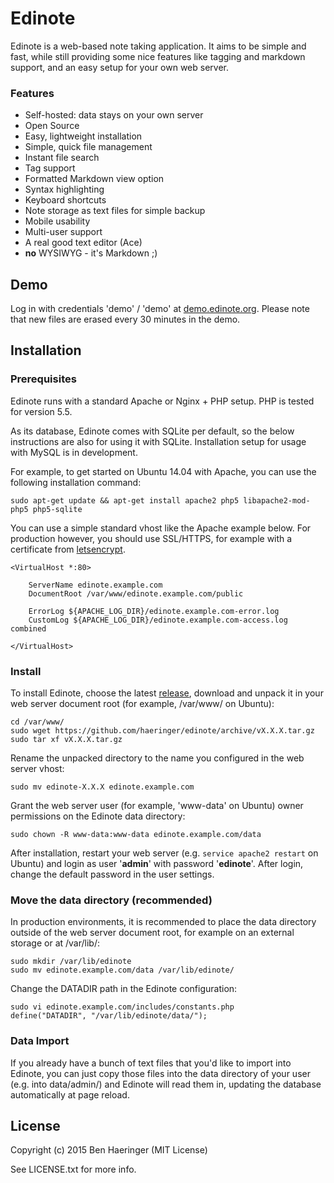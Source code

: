 # Edinote #

Edinote is a web-based note taking application. It aims to be simple and fast,
while still providing some nice features like tagging and markdown support, and
an easy setup for your own web server.


### Features ###

* Self-hosted: data stays on your own server
* Open Source
* Easy, lightweight installation
* Simple, quick file management
* Instant file search
* Tag support
* Formatted Markdown view option
* Syntax highlighting
* Keyboard shortcuts
* Note storage as text files for simple backup
* Mobile usability
* Multi-user support
* A real good text editor (Ace)
* **no** WYSIWYG - it's Markdown ;)


## Demo ##

Log in with credentials 'demo' / 'demo' at [demo.edinote.org](https://demo.edinote.org).
Please note that new files are erased every 30 minutes in the demo.


## Installation

### Prerequisites

Edinote runs with a standard Apache or Nginx + PHP setup. PHP is tested for version 5.5.

As its database, Edinote comes with SQLite per default, so the below instructions are
also for using it with SQLite. Installation setup for usage with MySQL is in development.

For example, to get started on Ubuntu 14.04 with Apache, you can use the following
installation command:

    sudo apt-get update && apt-get install apache2 php5 libapache2-mod-php5 php5-sqlite

You can use a simple standard vhost like the Apache example below. For production however, you should use
SSL/HTTPS, for example with a certificate from [letsencrypt](https://letsencrypt.org/getting-started/).

    <VirtualHost *:80>

    	ServerName edinote.example.com
    	DocumentRoot /var/www/edinote.example.com/public

    	ErrorLog ${APACHE_LOG_DIR}/edinote.example.com-error.log
    	CustomLog ${APACHE_LOG_DIR}/edinote.example.com-access.log combined

    </VirtualHost>

### Install

To install Edinote, choose the latest [release](https://github.com/haeringer/edinote/releases),
download and unpack it in your web server document root (for example, /var/www/ on Ubuntu):

    cd /var/www/
    sudo wget https://github.com/haeringer/edinote/archive/vX.X.X.tar.gz
    sudo tar xf vX.X.X.tar.gz

Rename the unpacked directory to the name you configured in the web server vhost:

    sudo mv edinote-X.X.X edinote.example.com

Grant the web server user (for example, 'www-data' on Ubuntu) owner permissions
on the Edinote data directory:

    sudo chown -R www-data:www-data edinote.example.com/data

After installation, restart your web server (e.g. `service apache2 restart` on Ubuntu)
and login as user '**admin**' with password '**edinote**'. After login, change the
default password in the user settings.

### Move the data directory (recommended)

In production environments, it is recommended to place the data directory outside
of the web server document root, for example on an external storage or at /var/lib/:

    sudo mkdir /var/lib/edinote
    sudo mv edinote.example.com/data /var/lib/edinote/

Change the DATADIR path in the Edinote configuration:

    sudo vi edinote.example.com/includes/constants.php
    define("DATADIR", "/var/lib/edinote/data/");

### Data Import

If you already have a bunch of text files that you'd like to import into Edinote,
you can just copy those files into the data directory of your user (e.g. into data/admin/)
and Edinote will read them in, updating the database automatically at page reload.


## License

Copyright (c) 2015 Ben Haeringer (MIT License)

See LICENSE.txt for more info.
